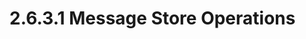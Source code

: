 <html dir="LTR" xmlns:mshelp="http://msdn.microsoft.com/mshelp" xmlns:ddue="http://ddue.schemas.microsoft.com/authoring/2003/5" xmlns:xlink="http://www.w3.org/1999/xlink" xmlns:tool="http://www.microsoft.com/tooltip">
    <head>
        <meta http-equiv="Content-Type" content="text/html; CHARSET=utf-8"></meta>
        <meta name="save" content="history"></meta>
        <title>2.6.3.1 Message Store Operations</title>
        <xml>
            <mshelp:toctitle title="2.6.3.1 Message Store Operations"></mshelp:toctitle>
            <mshelp:rltitle title="[MS-PST]: Message Store Operations"></mshelp:rltitle>
            <mshelp:keyword index="A" term="bb59db58-78e8-4665-9c98-9dd4fad0d44e"></mshelp:keyword>
            <mshelp:attr name="DCSext.ContentType" value="open specification"></mshelp:attr>
            <mshelp:attr name="AssetID" value="bb59db58-78e8-4665-9c98-9dd4fad0d44e"></mshelp:attr>
            <mshelp:attr name="TopicType" value="kbRef"></mshelp:attr>
            <mshelp:attr name="DCSext.Title" value="[MS-PST]: Message Store Operations" />
        </xml>
    </head>
    <body>
        <div id="header">
            <h1 class="heading">2.6.3.1 Message Store Operations</h1>
        </div>
        <div id="mainSection">
            <div id="mainBody">
                <div id="allHistory" class="saveHistory"></div>
                <div id="sectionSection0" class="section" name="collapseableSection">
                </div>
            </div>
        </div>
    </body>
</html>